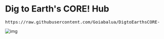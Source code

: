 # Dig to Earth's CORE! Hub
<pre>https://raw.githubusercontent.com/Goiabalua/DigtoEarthsCORE-Hub/refs/heads/main/Dig%20to%20Earth's%20CORE!.lua</pre>
![img](https://i.imgur.com/Ik7x4OV.png)
